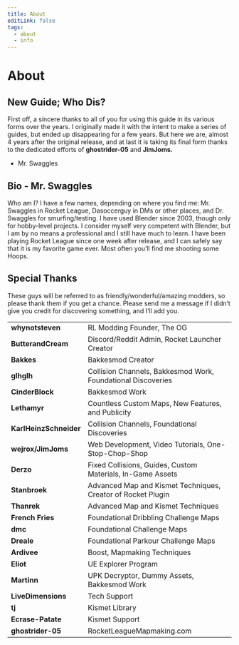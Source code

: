 ```yaml
---
title: About
editLink: false
tags:
  - about
  - info
---
```

# About

## New Guide; Who Dis?

First off, a sincere thanks to all of you for using this guide in its various forms over the years. I originally made it with the intent to make a series of guides, but ended up disappearing for a few years. But here we are, almost 4 years after the original release, and at last it is taking its final form thanks to the dedicated efforts of **ghostrider-05** and **JimJoms.**

- Mr. Swaggles

## Bio - Mr. Swaggles

Who am I? I have a few names, depending on where you find me: Mr. Swaggles in Rocket League, Dasoccerguy in DMs or other places, and Dr. Swaggles for smurfing/testing. I have used Blender since 2003, though only for hobby-level projects. I consider myself very competent with Blender, but I am by no means a professional and I still have much to learn. I have been playing Rocket League since one week after release, and I can safely say that it is my favorite game ever. Most often you’ll find me shooting some Hoops.

## Special Thanks

These guys will be referred to as friendly/wonderful/amazing modders, so please thank them if you get a chance. Please send me a message if I didn’t give you credit for discovering something, and I’ll add you.

| | |
|-|-|
|**whynotsteven** | RL Modding Founder, The OG |
|**ButterandCream** | Discord/Reddit Admin, Rocket Launcher Creator |
|**Bakkes** | Bakkesmod Creator |
|**glhglh** | Collision Channels, Bakkesmod Work, Foundational Discoveries |
|**CinderBlock** | Bakkesmod Work |
|**Lethamyr** | Countless Custom Maps, New Features, and Publicity |
|**KarlHeinzSchneider** | Collision Channels, Foundational Discoveries |
|**wejrox/JimJoms** | Web Development, Video Tutorials, One-Stop-Chop-Shop |
|**Derzo** | Fixed Collisions, Guides, Custom Materials, In-Game Assets |
|**Stanbroek** | Advanced Map and Kismet Techniques, Creator of Rocket Plugin |
|**Thanrek** | Advanced Map and Kismet Techniques |
|**French Fries** | Foundational Dribbling Challenge Maps |
|**dmc** | Foundational Challenge Maps |
|**Dreale** | Foundational Parkour Challenge Maps |
|**Ardivee** | Boost, Mapmaking Techniques |
|**Eliot** | UE Explorer Program |
|**Martinn** | UPK Decryptor, Dummy Assets, Bakkesmod Work |
|**LiveDimensions** | Tech Support |
|**tj** | Kismet Library |
|**Ecrase-Patate** | Kismet Support |
|**ghostrider-05** | RocketLeagueMapmaking.com |

<!-- | | | -->